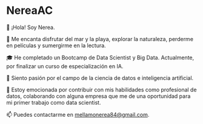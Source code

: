 # NereaAC


👋 ¡Hola! Soy Nerea.

👀 Me encanta disfrutar del mar y la playa,
   explorar la naturaleza,
   perderme en películas
   y sumergirme en la lectura.

🎓 He completado un Bootcamp de Data Scientist y Big Data.
Actualmente, por finalizar un curso de especialización en IA.

🌱 Siento pasión por el campo de la ciencia de datos e inteligencia artificial.

💞️ Estoy emocionada por contribuir con mis habilidades como profesional de datos,
colaborando con alguna empresa que me de una oportunidad para mi primer trabajo como data scientist.

📫 Puedes contactarme en mellamonerea84@gmail.com.

